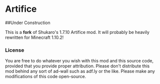 # Artifice
##Under Construction  

This is a **fork** of Shukaro's 1.7.10 Artifice mod. It will probably be heavily rewritten for Minecraft 1.10.2!

### License
You are free to do whatever you wish with this mod and this source code, provided that you provide proper attribution.
Please don't distribute this mod behind any sort of ad-wall such as adf.ly or the like.
Please make any modifications of this code open-source.
